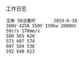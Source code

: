 工作日志
~~~~~~~~~~~~~~~~~~~~~~~~~~~~~~~~~~
玉柴 50活塞杆       2019-6-10
360V 425A 550V 150kw 3800Hz
50r/s 170mm/s
580 565 620
573 607 574
607 584 536
592 640 613
~~~~~~~~~~~~~~~~~~~~~~~~~~~~~~~~~~
